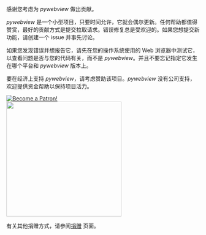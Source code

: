感谢您考虑为 _pywebview_ 做出贡献。

_pywebview_ 是一个小型项目，只要时间允许，它就会偶尔更新。任何帮助都值得赞赏，最好的贡献方式是提交拉取请求。错误修复总是受欢迎的。如果您想提交新功能，请创建一个 issue 并事先讨论。

如果您发现错误并想报告它，请先在您的操作系统使用的 Web 浏览器中测试它，以查看问题是否与您的代码有关，而不是 _pywebview_。并且不要忘记指定它发生在哪个平台和 _pywebview_ 版本上。

要在经济上支持 _pywebview_，请考虑赞助该项目。_pywebview_ 没有公司支持，欢迎提供资金帮助以保持项目活力。

<div class="center spc-l spc-vertical">
	<a href="https://www.patreon.com/bePatron?u=13226105" data-patreon-widget-type="become-patron-button">
		<img src='https://c5.patreon.com/external/logo/become_a_patron_button.png' alt='Become a Patron!'/>
	</a>
</div>

<div class="center spc-l spc-vertical">
	<a href="https://opencollective.com/pywebview/donate" target="_blank">
		<img src="https://opencollective.com/pywebview/donate/button@2x.png?color=blue" width=300 />
	</a>
</div>



有关其他捐赠方式，请参阅[捐赠](/zh/contributing/donating.html) 页面。
